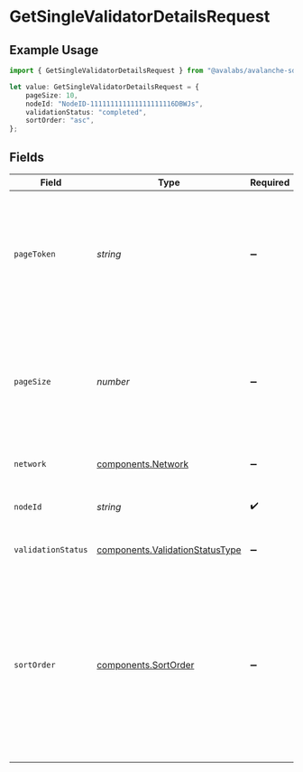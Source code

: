 # GetSingleValidatorDetailsRequest

## Example Usage

```typescript
import { GetSingleValidatorDetailsRequest } from "@avalabs/avalanche-sdk/models/operations";

let value: GetSingleValidatorDetailsRequest = {
    pageSize: 10,
    nodeId: "NodeID-111111111111111111116DBWJs",
    validationStatus: "completed",
    sortOrder: "asc",
};
```

## Fields

| Field                                                                                                                                                             | Type                                                                                                                                                              | Required                                                                                                                                                          | Description                                                                                                                                                       | Example                                                                                                                                                           |
| ----------------------------------------------------------------------------------------------------------------------------------------------------------------- | ----------------------------------------------------------------------------------------------------------------------------------------------------------------- | ----------------------------------------------------------------------------------------------------------------------------------------------------------------- | ----------------------------------------------------------------------------------------------------------------------------------------------------------------- | ----------------------------------------------------------------------------------------------------------------------------------------------------------------- |
| `pageToken`                                                                                                                                                       | *string*                                                                                                                                                          | :heavy_minus_sign:                                                                                                                                                | A page token, received from a previous list call. Provide this to retrieve the subsequent page.                                                                   |                                                                                                                                                                   |
| `pageSize`                                                                                                                                                        | *number*                                                                                                                                                          | :heavy_minus_sign:                                                                                                                                                | The maximum number of items to return. The minimum page size is 1. The maximum pageSize is 100.                                                                   | 10                                                                                                                                                                |
| `network`                                                                                                                                                         | [components.Network](../../models/components/network.md)                                                                                                          | :heavy_minus_sign:                                                                                                                                                | Either mainnet or a testnet.                                                                                                                                      | mainnet                                                                                                                                                           |
| `nodeId`                                                                                                                                                          | *string*                                                                                                                                                          | :heavy_check_mark:                                                                                                                                                | A primary network (P or X chain) nodeId.                                                                                                                          | NodeID-111111111111111111116DBWJs                                                                                                                                 |
| `validationStatus`                                                                                                                                                | [components.ValidationStatusType](../../models/components/validationstatustype.md)                                                                                | :heavy_minus_sign:                                                                                                                                                | Validation status of the node.                                                                                                                                    | completed                                                                                                                                                         |
| `sortOrder`                                                                                                                                                       | [components.SortOrder](../../models/components/sortorder.md)                                                                                                      | :heavy_minus_sign:                                                                                                                                                | The order by which to sort results. Use "asc" for ascending order, "desc" for descending order. Sorted by timestamp or the `sortBy` query parameter, if provided. | asc                                                                                                                                                               |